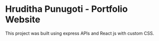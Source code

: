 # Hruditha Punugoti - Portfolio Website

This project was built using express APIs and React js with custom CSS.

